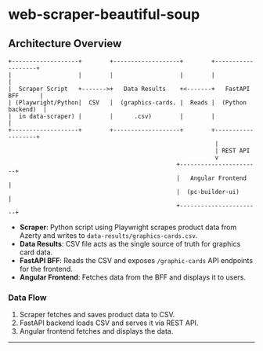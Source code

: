 # web-scraper-beautiful-soup

## Architecture Overview

```
+-------------------+        +-------------------+        +-------------------+
|                   |        |                   |        |                   |
|  Scraper Script   +------->+   Data Results    +<-------+   FastAPI BFF      |
| (Playwright/Python|  CSV   |  (graphics-cards. |  Reads |  (Python backend)  |
|  in data-scraper) |        |      .csv)        |        |                   |
+-------------------+        +-------------------+        +-------------------+
                                                           |
                                                           | REST API
                                                           v
                                                +-----------------------+
                                                |   Angular Frontend    |
                                                |  (pc-builder-ui)      |
                                                +-----------------------+
```

- **Scraper**: Python script using Playwright scrapes product data from Azerty and writes to `data-results/graphics-cards.csv`.
- **Data Results**: CSV file acts as the single source of truth for graphics card data.
- **FastAPI BFF**: Reads the CSV and exposes `/graphic-cards` API endpoints for the frontend.
- **Angular Frontend**: Fetches data from the BFF and displays it to users.

### Data Flow
1. Scraper fetches and saves product data to CSV.
2. FastAPI backend loads CSV and serves it via REST API.
3. Angular frontend fetches and displays the data.

---

